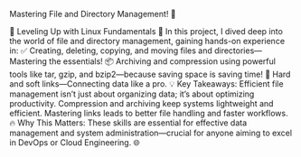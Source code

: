 Mastering File and Directory Management! 📁

🚀 Leveling Up with Linux Fundamentals 🚀
In this project, I dived deep into the world of file and directory management, gaining hands-on experience in:
✅ Creating, deleting, copying, and moving files and directories—Mastering the essentials!
📦 Archiving and compression using powerful tools like tar, gzip, and bzip2—because saving space is saving time!
🔗 Hard and soft links—Connecting data like a pro.
💡 Key Takeaways:
Efficient file management isn’t just about organizing data; it’s about optimizing productivity.
Compression and archiving keep systems lightweight and efficient.
Mastering links leads to better file handling and faster workflows.
🔥 Why This Matters:
These skills are essential for effective data management and system administration—crucial for anyone aiming to excel in DevOps or Cloud Engineering. 🌐
